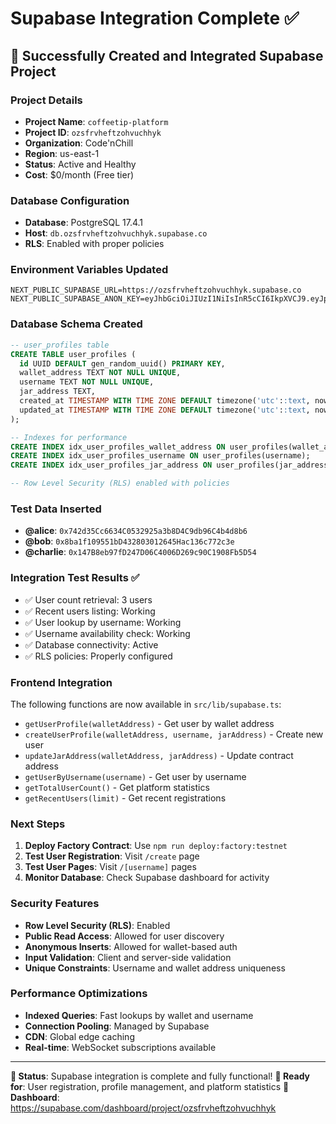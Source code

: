 # Supabase Integration Complete ✅

## 🎉 Successfully Created and Integrated Supabase Project

### Project Details
- **Project Name**: `coffeetip-platform`
- **Project ID**: `ozsfrvheftzohvuchhyk`
- **Organization**: Code'nChill
- **Region**: us-east-1
- **Status**: Active and Healthy
- **Cost**: $0/month (Free tier)

### Database Configuration
- **Database**: PostgreSQL 17.4.1
- **Host**: `db.ozsfrvheftzohvuchhyk.supabase.co`
- **RLS**: Enabled with proper policies

### Environment Variables Updated
```env
NEXT_PUBLIC_SUPABASE_URL=https://ozsfrvheftzohvuchhyk.supabase.co
NEXT_PUBLIC_SUPABASE_ANON_KEY=eyJhbGciOiJIUzI1NiIsInR5cCI6IkpXVCJ9.eyJpc3MiOiJzdXBhYmFzZSIsInJlZiI6Im96c2ZydmhlZnR6b2h2dWNoaHlrIiwicm9sZSI6ImFub24iLCJpYXQiOjE3NTY3MTY5MTMsImV4cCI6MjA3MjI5MjkxM30.qyFTEzdz4MqSRF8WFvUMZpAudbCcChud9HoECsP39Q0
```

### Database Schema Created
```sql
-- user_profiles table
CREATE TABLE user_profiles (
  id UUID DEFAULT gen_random_uuid() PRIMARY KEY,
  wallet_address TEXT NOT NULL UNIQUE,
  username TEXT NOT NULL UNIQUE,
  jar_address TEXT,
  created_at TIMESTAMP WITH TIME ZONE DEFAULT timezone('utc'::text, now()) NOT NULL,
  updated_at TIMESTAMP WITH TIME ZONE DEFAULT timezone('utc'::text, now()) NOT NULL
);

-- Indexes for performance
CREATE INDEX idx_user_profiles_wallet_address ON user_profiles(wallet_address);
CREATE INDEX idx_user_profiles_username ON user_profiles(username);
CREATE INDEX idx_user_profiles_jar_address ON user_profiles(jar_address);

-- Row Level Security (RLS) enabled with policies
```

### Test Data Inserted
- **@alice**: `0x742d35Cc6634C0532925a3b8D4C9db96C4b4d8b6`
- **@bob**: `0x8ba1f109551bD432803012645Hac136c772c3e`
- **@charlie**: `0x147B8eb97fD247D06C4006D269c90C1908Fb5D54`

### Integration Test Results ✅
- ✅ User count retrieval: 3 users
- ✅ Recent users listing: Working
- ✅ User lookup by username: Working
- ✅ Username availability check: Working
- ✅ Database connectivity: Active
- ✅ RLS policies: Properly configured

### Frontend Integration
The following functions are now available in `src/lib/supabase.ts`:
- `getUserProfile(walletAddress)` - Get user by wallet address
- `createUserProfile(walletAddress, username, jarAddress)` - Create new user
- `updateJarAddress(walletAddress, jarAddress)` - Update contract address
- `getUserByUsername(username)` - Get user by username
- `getTotalUserCount()` - Get platform statistics
- `getRecentUsers(limit)` - Get recent registrations

### Next Steps
1. **Deploy Factory Contract**: Use `npm run deploy:factory:testnet`
2. **Test User Registration**: Visit `/create` page
3. **Test User Pages**: Visit `/[username]` pages
4. **Monitor Database**: Check Supabase dashboard for activity

### Security Features
- **Row Level Security (RLS)**: Enabled
- **Public Read Access**: Allowed for user discovery
- **Anonymous Inserts**: Allowed for wallet-based auth
- **Input Validation**: Client and server-side validation
- **Unique Constraints**: Username and wallet address uniqueness

### Performance Optimizations
- **Indexed Queries**: Fast lookups by wallet and username
- **Connection Pooling**: Managed by Supabase
- **CDN**: Global edge caching
- **Real-time**: WebSocket subscriptions available

---

**🎯 Status**: Supabase integration is complete and fully functional!
**📱 Ready for**: User registration, profile management, and platform statistics
**🔗 Dashboard**: https://supabase.com/dashboard/project/ozsfrvheftzohvuchhyk



